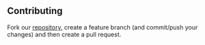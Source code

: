 


## Contributing

Fork our [repository](https://github.com/cloud66/cx), create a feature branch (and commit/push your changes) and then create a pull request.

